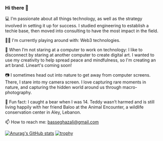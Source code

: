 ### Hi there 👋

💻 I’m passionate about all things technology, as well as the strategy involved in setting it up for success. I studied engineering to establish a techie base, then moved into consulting to have the most impact in the field.

🔗🌱 I'm currently playing around with: Web3 technologies.

🎨 When I’m not staring at a computer to work on technology: I like to disconnect by staring at another computer to create digital art. I wanted to use my creativity to help spread peace and mindfulness, so I'm creating an art brand. Lineart's coming soon!

📷 I sometimes head out into nature to get away from computer screens. There, I stare into my camera screen. I love capturing rare moments in nature, and capturing the hidden world around us through macro-photography.

🐻 Fun fact: I caught a bear when I was 14. Teddy wasn’t harmed and is still living happily with her friend Baloo at the Animal Encounter, a wildlife conservation center in Aley, Lebanon.

📫 How to reach me: basseghazali@gmail.com

[![Anurag's GitHub stats](https://github-readme-stats.vercel.app/api?username=basselghazali&count_private=true&theme=dark)](https://github.com/anuraghazra/github-readme-stats)
[![trophy](https://github-profile-trophy.vercel.app/?username=basselghazali&theme=dark)](https://github.com/ryo-ma/github-profile-trophy)

<!--
- 🔭 I’m currently working on ...
- 👯 I’m looking to collaborate on ...
- 🤔 I’m looking for help with ...
- 💬 Ask me about ...
-->
